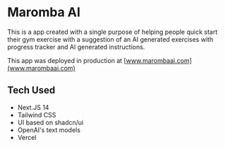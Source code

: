 # Maromba AI

This is a app created with a single purpose of helping people quick start their gym exercise with a suggestion of an AI generated exercises with progress tracker and AI generated instructions.

This app was deployed in production at [www.marombaai.com](www.marombaai.com)

## Tech Used

- Next.JS 14
- Tailwind CSS
- UI based on shadcn/ui
- OpenAI's text models 
- Vercel

